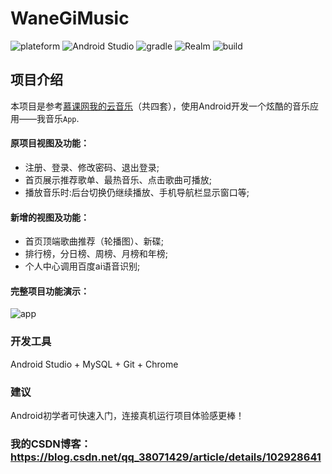 # WaneGiMusic

<p>
<img alt="plateform" src="https://img.shields.io/badge/plateform-windows-lightgrey.svg" style="max-width:100%;">
<img alt="Android Studio" src="https://img.shields.io/badge/Android%20Studio-3.5.2-8B0000.svg" style="max-width:100%;">
<img alt="gradle" src="https://img.shields.io/badge/gradle-3.5.2-ff69b4.svg" style="max-width:100%;">
<img alt="Realm" src="https://img.shields.io/badge/Realm-5.9.1-20B2AA.svg" style="max-width:100%;">
<img alt="build" src="https://img.shields.io/badge/build-passing-brightgreen.svg" style="max-width:100%;">
</p>

## 项目介绍
本项目是参考[慕课网我的云音乐](https://www.imooc.com/t/3330348#Course)（共四套），使用Android开发一个炫酷的音乐应用——我音乐`App`.

#### 原项目视图及功能：

* 注册、登录、修改密码、退出登录;
* 首页展示推荐歌单、最热音乐、点击歌曲可播放;
* 播放音乐时:后台切换仍继续播放、手机导航栏显示窗口等;

#### 新增的视图及功能：

* 首页顶端歌曲推荐（轮播图）、新碟;
* 排行榜，分日榜、周榜、月榜和年榜;
* 个人中心调用百度ai语音识别;

#### 完整项目功能演示：
<img alt="app" src="https://img-blog.csdnimg.cn/20191126112756175.gif" style="max-width:100%;">

### 开发工具
Android Studio + MySQL + Git + Chrome

### 建议
Android初学者可快速入门，连接真机运行项目体验感更棒！

### 我的CSDN博客：https://blog.csdn.net/qq_38071429/article/details/102928641
